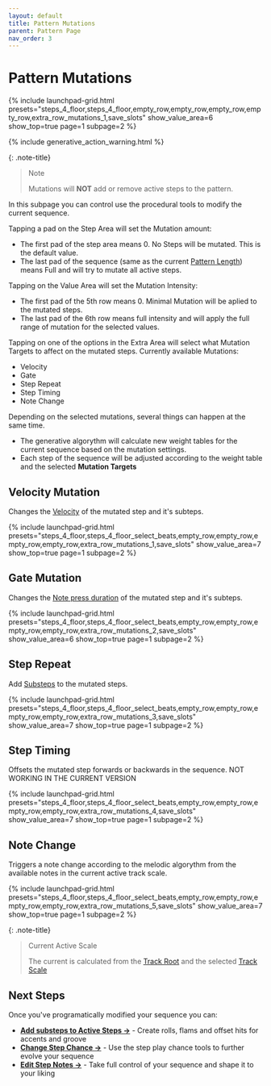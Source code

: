 ```yaml
---
layout: default
title: Pattern Mutations
parent: Pattern Page
nav_order: 3
---
```


# Pattern Mutations

{% include launchpad-grid.html presets="steps_4_floor,steps_4_floor,empty_row,empty_row,empty_row,empty_row,extra_row_mutations_1,save_slots" show_value_area=6 show_top=true page=1 subpage=2 %}

{% include generative_action_warning.html %}

{: .note-title}
> Note
>
> Mutations will **NOT** add or remove active steps to the pattern.

In this subpage you can control use the procedural tools to modify the current sequence.

Tapping a pad on the Step Area will set the Mutation amount:

- The first pad of the step area means 0. No Steps will be mutated. This is the default value.
- The last pad of the sequence (same as the current [Pattern Length](pattern-length.html)) means Full and will try to mutate all active steps.

Tapping on the Value Area will set the Mutation Intensity:

- The first pad of the 5th row means 0. Minimal Mutation will be aplied to the mutated steps.
- The last pad of the 6th row means full intensity and will apply the full range of mutation for the selected values.

Tapping on one of the options in the Extra Area will select what Mutation Targets to affect on the mutated steps. Currently available Mutations:

- Velocity
- Gate
- Step Repeat
- Step Timing
- Note Change

Depending on the selected mutations, several things can happen at the same time.

- The generative algorythm will calculate new weight tables for the current sequence based on the mutation settings.
- Each step of the sequence will be adjusted according to the weight table and the selected **Mutation Targets**

## Velocity Mutation

Changes the [Velocity](../notes-page/notes-velocity.html) of the mutated step and it's subteps.

{% include launchpad-grid.html presets="steps_4_floor,steps_4_floor_select_beats,empty_row,empty_row,empty_row,empty_row,extra_row_mutations_1,save_slots" show_value_area=7 show_top=true page=1 subpage=2 %}

## Gate Mutation

Changes the [Note press duration](../notes-page/notes-gate.md) of the mutated step and it's subteps.

{% include launchpad-grid.html presets="steps_4_floor,steps_4_floor_select_beats,empty_row,empty_row,empty_row,empty_row,extra_row_mutations_2,save_slots" show_value_area=6 show_top=true page=1 subpage=2 %}

## Step Repeat

Add [Substeps](pattern-substeps.html) to the mutated steps.

{% include launchpad-grid.html presets="steps_4_floor,steps_4_floor_select_beats,empty_row,empty_row,empty_row,empty_row,extra_row_mutations_3,save_slots" show_value_area=7 show_top=true page=1 subpage=2 %}

## Step Timing

Offsets the mutated step forwards or backwards in the sequence.
NOT WORKING IN THE CURRENT VERSION

{% include launchpad-grid.html presets="steps_4_floor,steps_4_floor_select_beats,empty_row,empty_row,empty_row,empty_row,extra_row_mutations_4,save_slots" show_value_area=7 show_top=true page=1 subpage=2 %}

## Note Change

Triggers a note change according to the melodic algorythm from the available notes in the current active track scale.

{% include launchpad-grid.html presets="steps_4_floor,steps_4_floor_select_beats,empty_row,empty_row,empty_row,empty_row,extra_row_mutations_5,save_slots" show_value_area=7 show_top=true page=1 subpage=2 %}

{: .note-title}
> Current Active Scale
>
> The current is calculated from the [Track Root](../track-settings/root-note.html) and the selected [Track Scale](../track-settings/track-scale.html)

## Next Steps

Once you've programatically modified your sequence you can:

- **[Add substeps to Active Steps →](pattern-substeps.html)** - Create rolls, flams and offset hits for accents and groove
- **[Change Step Chance →](pattern-chance.html)** - Use the step play chance tools to further evolve your sequence
- **[Edit Step Notes →](../notes-page/index.md)** - Take full control of your sequence and shape it to your liking
